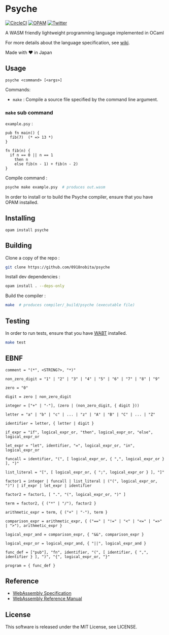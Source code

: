 # Psyche

[![CircleCI](https://circleci.com/gh/0918nobita/psyche.svg?style=svg)](https://circleci.com/gh/0918nobita/psyche)  [![OPAM](https://img.shields.io/badge/OPAM-v0.0.1-orange)](https://opam.ocaml.org/packages/psyche/)  [![Twitter](https://img.shields.io/badge/Twitter-%40psychelang-blue)](https://twitter.com/psychelang)

A WASM friendly lightweight programming language implemented in OCaml

For more details about the language specification, see [wiki](https://github.com/0918nobita/psyche/wiki).

Made with ❤️ in Japan

## Usage

```text
psyche <command> [<args>]
```

Commands:

- ``make`` : Compile a source file specified by the command line argument.

### ``make`` sub command

``example.psy`` :

```text
pub fn main() {
  fib(7)  (* => 13 *)
}

fn fib(n) {
  if n == 0 || n == 1
    then n
    else fib(n - 1) + fib(n - 2)
}
```

Compile command :

```bash
psyche make example.psy  # produces out.wasm
```

In order to install or to build the Psyche compiler, ensure that you have OPAM installed.

## Installing

```
opam install psyche
```

## Building

Clone a copy of the repo :

```bash
git clone https://github.com/0918nobita/psyche
```

Install dev dependencies :

```bash
opam install . --deps-only
```

Build the compiler :

```bash
make  # produces compiler/_build/psyche (executable file)
```

## Testing

In order to run tests, ensure that you have [WABT](https://github.com/WebAssembly/wabt) installed.

```bash
make test
```

## EBNF

```
comment = "(*", <STRING?>, "*)"

non_zero_digit = "1" | "2" | "3" | "4" | "5" | "6" | "7" | "8" | "9"

zero = "0"

digit = zero | non_zero_digit

integer = ["+" | "-"], (zero | (non_zero_digit, { digit }))

letter = "a" | "b" | "c" | ... | "z" | "A" | "B" | "C" | ... | "Z"

identifier = letter, { letter | digit }

if_expr = "if", logical_expr_or, "then", logical_expr_or, "else", logical_expr_or

let_expr = "let", identifier, "=", logical_expr_or, "in", logical_expr_or

funcall = identifier, "(", [ logical_expr_or, { ",", logical_expr_or } ], ")"

list_literal = "[", [ logical_expr_or, { ";", logical_expr_or } ], "]"

factor1 = integer | funcall | list_literal | ("(", logical_expr_or, ")") | if_expr | let_expr | identifier

factor2 = factor1, [ ".", "(", logical_expr_or, ")" ]

term = factor2, { ("*" | "/"), factor2 }

arithmetic_expr = term, { ("+" | "-"), term }

comparison_expr = arithmetic_expr, { ("==" | "!=" | "<" | "<=" | "=>" | ">"), arithmetic_expr }

logical_expr_and = comparison_expr, { "&&", comparison_expr }

logical_expr_or = logical_expr_and, { "||", logical_expr_and }

func_def = ["pub"], "fn", identifier, "(", [ identifier, { ",", identifier } ], ")", "{", logical_expr_or, "}"

program = { func_def }
```

## Reference

- [WebAssembly Specification](https://webassembly.github.io/spec/core/index.html)
- [WebAssembly Reference Manual](https://github.com/sunfishcode/wasm-reference-manual/blob/master/WebAssembly.md)


## License

This software is released under the MIT License, see LICENSE.
